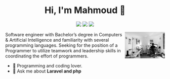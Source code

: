 <h1 align="center">Hi, I'm Mahmoud 👋</h1>
<p align="center">
    <a href="https://twitter.com/Mahmoudattia43"><img src="https://img.shields.io/badge/twitter-%231FA1F1?style=flat&logo=twitter&logoColor=white"/></a>
    <a href="https://www.linkedin.com/in/mahmoud-gaber-58904720a"><img src="https://img.shields.io/badge/linkedin-%230177B5?style=flat&logo=linkedin&logoColor=white"/></a>
    <a href="https://www.instagram.com/m7moudattia/"><img src="https://img.shields.io/badge/instagram-%23E4415F?style=flat&logo=instagram&logoColor=white"/></a>
  </p>
  
  <img src="https://github.com/m7m0od/m7m0od/blob/main/office-932926_1920.jpg" align="right" width="25%"/>

Software engineer with Bachelor’s degree in Computers & Artificial Intelligence and familiarity with several
programming languages. Seeking for the position of a Programmer to utilize teamwork and leadership skills in
coordinating the effort of programmers.

- 🔭 Programming and coding lover.
- 💬 Ask me about **Laravel and php**
